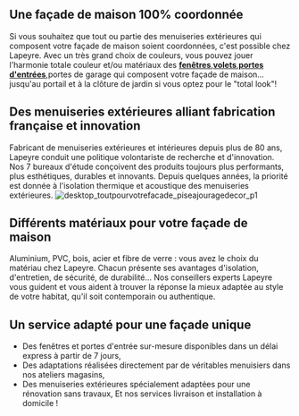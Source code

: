 ## Une façade de maison 100% coordonnée
Si vous souhaitez que tout ou partie des menuiseries extérieures qui composent votre façade de maison soient coordonnées, c'est possible chez Lapeyre. Avec un très grand choix de couleurs, vous pouvez jouer l'harmonie totale couleur et/ou matériaux des **[fenêtres](/fenetres-CCU0003)**,**[volets](/fenetres-CCU0003/volets-CCN0042)**,**[portes d'entrées](/portes-CCU0004/portes-entree-CCN0051)**,portes de garage qui composent votre façade de maison... jusqu'au portail et à la clôture de jardin si vous optez pour le "total look"!
## Des menuiseries extérieures alliant fabrication française et innovation
Fabricant de menuiseries extérieures et intérieures depuis plus de 80 ans, Lapeyre conduit une politique volontariste de recherche et d'innovation. Nos 7 bureaux d'étude conçoivent des produits toujours plus performants, plus esthétiques, durables et innovants. Depuis quelques années, la priorité est donnée à l'isolation thermique et acoustique des menuiseries extérieures.
![desktop_toutpourvotrefacade_piseajouragedecor_p1](//statics.lapeyre.fr/img/contrib/2bdd4da30020c4ad/desktop_toutpourvotrefacade_piseajouragedecor_p1.jpg)
##
## Différents matériaux pour votre façade de maison
Aluminium, PVC, bois, acier et fibre de verre : vous avez le choix du matériau chez Lapeyre. Chacun présente ses avantages d'isolation, d'entretien, de sécurité, de durabilité... Nos conseillers experts Lapeyre vous guident et vous aident à trouver la réponse la mieux adaptée au style de votre habitat, qu'il soit contemporain ou authentique.
## Un service adapté pour une façade unique
- Des fenêtres et portes d'entrée sur-mesure disponibles dans un délai express à partir de 7 jours,
- Des adaptations réalisées directement par de véritables menuisiers dans nos ateliers magasins,
- Des menuiseries extérieures spécialement adaptées pour une rénovation sans travaux,
Et nos services livraison et installation à domicile !